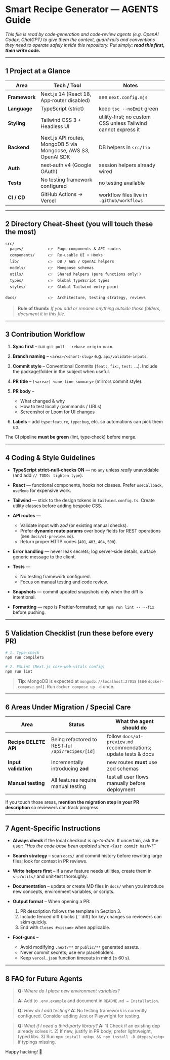 # Smart Recipe Generator — AGENTS Guide

*This file is read by code‑generation and code‑review agents (e.g. OpenAI Codex, ChatGPT) to give them the context, guard‑rails and conventions they need to operate safely inside this repository. Put simply: **read this first, then write code.***

---

## 1  Project at a Glance

| Area          | Tech / Tool                                                    | Notes                                                          |
| ------------- | -------------------------------------------------------------- | -------------------------------------------------------------- |
| **Framework** | Next.js 14 (React 18, App‑router disabled)                     | see `next.config.mjs`                                          |
| **Language**  | TypeScript (strict)                                            | keep `tsc --noEmit` green                                      |
| **Styling**   | Tailwind CSS 3 + Headless UI                                   | utility‑first; no custom CSS unless Tailwind cannot express it |
| **Backend**   | Next.js API routes, MongoDB 5 via Mongoose, AWS S3, OpenAI SDK | DB helpers in `src/lib`                                        |
| **Auth**      | next‑auth v4 (Google OAuth)                                    | session helpers already wired                                  |
| **Tests**     | No testing framework configured                                 | no testing available                                           |
| **CI / CD**   | GitHub Actions → Vercel                                        | workflow files live in `.github/workflows`                     |

---

## 2  Directory Cheat‑Sheet (you will touch these the most)

```
src/
  pages/           👉  Page components & API routes
  components/      👉  Re‑usable UI + Hooks
  lib/             👉  DB / AWS / OpenAI helpers
  models/          👉  Mongoose schemas
  utils/           👉  Shared helpers (pure functions only!)
  types/           👉  Global TypeScript types
  styles/          👉  Global Tailwind entry point

docs/              👉  Architecture, testing strategy, reviews
```

> **Rule of thumb:** *If you add or rename anything outside those folders, document it in this file.*

---

## 3  Contribution Workflow

1. **Sync first** – run `git pull --rebase origin main`.
2. **Branch naming** – `<area>/<short‑slug>` e.g. `api/validate-inputs`.
3. **Commit style** – Conventional Commits (`feat:`, `fix:`, `test:` …). Include the package/folder in the subject when useful.
4. **PR title** – `[<area>] <one‑line summary>` (mirrors commit style).
5. **PR body** –

   * What changed & why
   * How to test locally (commands / URLs)
   * Screenshot or Loom for UI changes
6. **Labels** – add `type:feature`, `type:bug`, etc. so automations can pick them up.

The CI pipeline **must be green** (lint, type‑check) before merge.

---

## 4  Coding & Style Guidelines

* **TypeScript strict‑null‑checks ON** — no `any` unless *really* unavoidable (and add `// TODO: tighten type`).
* **React** — functional components, hooks not classes. Prefer `useCallback`, `useMemo` for expensive work.
* **Tailwind** — stick to the design tokens in `tailwind.config.ts`. Create utility classes before adding bespoke CSS.
* **API routes** —

  * Validate input with *zod* (or existing manual checks).
  * Prefer **dynamic route params** over body fields for REST operations (see `docs/o1-preview.md`).
  * Return proper HTTP codes (`401`, `403`, `404`, `500`).
* **Error handling** — never leak secrets; log server‑side details, surface generic message to the client.
* **Tests** —

  * No testing framework configured.
  * Focus on manual testing and code review.
* **Snapshots** — commit updated snapshots only when the diff is intentional.
* **Formatting** — repo is Prettier‑formatted; run `npm run lint -- --fix` before pushing.

---

## 5  Validation Checklist (run these before every PR)

```bash
# 1. Type‑check
npm run compileTS

# 2. ESLint (Next.js core‑web‑vitals config)
npm run lint
```

> **Tip**: MongoDB is expected at `mongodb://localhost:27018` (see `docker-compose.yml`). Run `docker compose up -d` once.

---

## 6  Areas Under Migration / Special Care

| Area                  | Status                                           | What the agent should do                                         |
| --------------------- | ------------------------------------------------ | ---------------------------------------------------------------- |
| **Recipe DELETE API** | Being refactored to REST‑ful `/api/recipes/[id]` | follow `docs/o1-preview.md` recommendations; update tests & docs |
| **Input validation**  | Incrementally introducing **zod**                | new routes **must** use zod schemas                              |
| **Manual testing** | All features require manual testing               | test all user flows manually before deployment                   |

If you touch those areas, **mention the migration step in your PR description** so reviewers can track progress.

---

## 7  Agent‑Specific Instructions

* **Always check** if the local checkout is *up‑to‑date*. If uncertain, ask the user: *“Has the code‑base been updated since `<last commit hash>`?”*
* **Search strategy** – scan `docs/` and commit history before rewriting large files; look for context in PR reviews.
* **Write helpers first** – if a new feature needs utilities, create them in `src/utils/` and unit‑test thoroughly.
* **Documentation** – update or create MD files in `docs/` when you introduce new concepts, environment variables, or scripts.
* **Output format** – When opening a PR:

  1. PR description follows the template in Section 3.
  2. Include fenced diff blocks (\`\`\`diff) for key changes so reviewers can skim quickly.
  3. End with `Closes #<issue>` when applicable.
* **Foot‑guns** – 

  * Avoid modifying `.next/**` or `public/**` generated assets.
  * Never commit secrets; use env placeholders.
  * Keep `vercel.json` function timeouts in mind (≤ 60 s).

---

## 8  FAQ for Future Agents

> **Q:** *Where do I place new environment variables?*
>
> **A:** Add to `.env.example` and document in `README.md → Installation`.

> **Q:** *How do I add testing?*
> **A:** No testing framework is currently configured. Consider adding Jest or Playwright for testing.

> **Q:** *What if I need a third‑party library?*
> **A:** 1) Check if an existing dep already solves it. 2) If new, justify in PR body; prefer lightweight, typed libs. 3) Run `npm install <pkg> && npm install -D @types/<pkg>` if typings missing.

Happy hacking! 🎉

